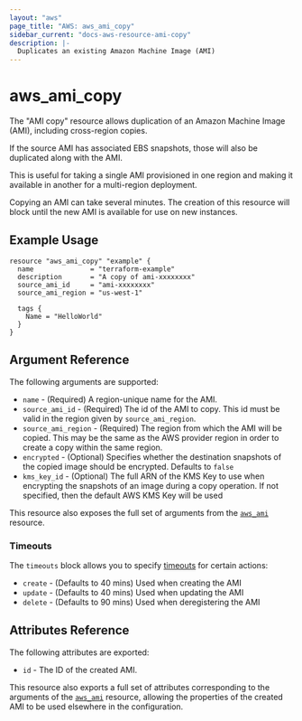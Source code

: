 ```yaml
---
layout: "aws"
page_title: "AWS: aws_ami_copy"
sidebar_current: "docs-aws-resource-ami-copy"
description: |-
  Duplicates an existing Amazon Machine Image (AMI)
---
```


# aws_ami_copy

The "AMI copy" resource allows duplication of an Amazon Machine Image (AMI),
including cross-region copies.

If the source AMI has associated EBS snapshots, those will also be duplicated
along with the AMI.

This is useful for taking a single AMI provisioned in one region and making
it available in another for a multi-region deployment.

Copying an AMI can take several minutes. The creation of this resource will
block until the new AMI is available for use on new instances.

## Example Usage

```hcl
resource "aws_ami_copy" "example" {
  name              = "terraform-example"
  description       = "A copy of ami-xxxxxxxx"
  source_ami_id     = "ami-xxxxxxxx"
  source_ami_region = "us-west-1"

  tags {
    Name = "HelloWorld"
  }
}
```

## Argument Reference

The following arguments are supported:

* `name` - (Required) A region-unique name for the AMI.
* `source_ami_id` - (Required) The id of the AMI to copy. This id must be valid in the region
  given by `source_ami_region`.
* `source_ami_region` - (Required) The region from which the AMI will be copied. This may be the
  same as the AWS provider region in order to create a copy within the same region.
* `encrypted` - (Optional) Specifies whether the destination snapshots of the copied image should be encrypted. Defaults to `false`
* `kms_key_id` - (Optional) The full ARN of the KMS Key to use when encrypting the snapshots of an image during a copy operation. If not specified, then the default AWS KMS Key will be used

This resource also exposes the full set of arguments from the [`aws_ami`](ami.html) resource.

### Timeouts

The `timeouts` block allows you to specify [timeouts](https://www.terraform.io/docs/configuration/resources.html#timeouts) for certain actions:

* `create` - (Defaults to 40 mins) Used when creating the AMI
* `update` - (Defaults to 40 mins) Used when updating the AMI
* `delete` - (Defaults to 90 mins) Used when deregistering the AMI

## Attributes Reference

The following attributes are exported:

* `id` - The ID of the created AMI.

This resource also exports a full set of attributes corresponding to the arguments of the
[`aws_ami`](ami.html) resource, allowing the properties of the created AMI to be used elsewhere in the
configuration.
